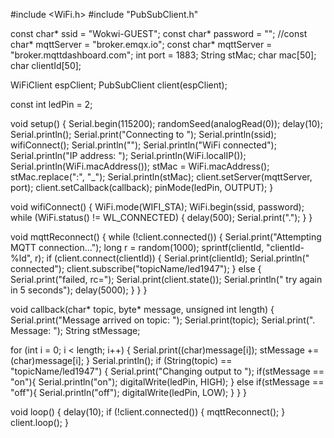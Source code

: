 #include <WiFi.h>
#include "PubSubClient.h"


const char* ssid = "Wokwi-GUEST";
const char* password = "";
//const char* mqttServer = "broker.emqx.io";
const char* mqttServer = "broker.mqttdashboard.com";
int port = 1883;
String stMac;
char mac[50];
char clientId[50];


WiFiClient espClient;
PubSubClient client(espClient);


const int ledPin = 2;


void setup() {
  Serial.begin(115200);
  randomSeed(analogRead(0));
  delay(10);
  Serial.println();
  Serial.print("Connecting to ");
  Serial.println(ssid);
  wifiConnect();
  Serial.println("");
  Serial.println("WiFi connected");
  Serial.println("IP address: ");
  Serial.println(WiFi.localIP());
  Serial.println(WiFi.macAddress());
  stMac = WiFi.macAddress();
  stMac.replace(":", "_");
  Serial.println(stMac);
  client.setServer(mqttServer, port);
  client.setCallback(callback);
  pinMode(ledPin, OUTPUT);
}


void wifiConnect() {
  WiFi.mode(WIFI_STA);
  WiFi.begin(ssid, password);
  while (WiFi.status() != WL_CONNECTED) {
    delay(500);
    Serial.print(".");
  }
}


void mqttReconnect() {
  while (!client.connected()) {
    Serial.print("Attempting MQTT connection...");
    long r = random(1000);
    sprintf(clientId, "clientId-%ld", r);
    if (client.connect(clientId)) {
      Serial.print(clientId);
      Serial.println(" connected");
      client.subscribe("topicName/led1947");
    } else {
      Serial.print("failed, rc=");
      Serial.print(client.state());
      Serial.println(" try again in 5 seconds");
      delay(5000);
    }
  }
}


void callback(char* topic, byte* message, unsigned int length) {
  Serial.print("Message arrived on topic: ");
  Serial.print(topic);
  Serial.print(". Message: ");
  String stMessage;
  
  for (int i = 0; i < length; i++) {
    Serial.print((char)message[i]);
    stMessage += (char)message[i];
  }
  Serial.println();
  if (String(topic) == "topicName/led1947") {
    Serial.print("Changing output to ");
    if(stMessage == "on"){
      Serial.println("on");
      digitalWrite(ledPin, HIGH);
    }
    else if(stMessage == "off"){
      Serial.println("off");
      digitalWrite(ledPin, LOW);
    }
  }
}


void loop() {
  delay(10);
  if (!client.connected()) {
    mqttReconnect();
  }
  client.loop();
}
